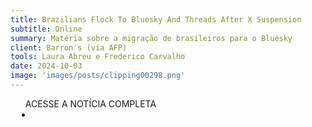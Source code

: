```yaml
---
title: Brazilians Flock To Bluesky And Threads After X Suspension
subtitle: Online
summary: Matéria sobre a migração de brasileiros para o Bluesky
client: Barron's (via AFP)
tools: Laura Abreu e Frederico Carvalho
date: 2024-10-03
image: 'images/posts/clipping00298.png'
---
```


<div class="post__share"><ul class="share__list list-reset">ACESSE A NOTÍCIA COMPLETA<li class="share__item" style="margin-left: 10px"><a class="share__link share__facebook" style="background: #fa5657" href="https://www.barrons.com/news/brazilians-flock-to-bluesky-and-threads-after-x-suspension-143259d4
onclick=window.open(this.href, 'pop-up', 'left=20,top=20,width=500,height=500,toolbar=1,resizable=0'); return false;" title="Link" rel="nofolow"><i class="fa-solid fa-link"></i></a></li></ul></div>
<!-- <div class="gallery-box"><div class="gallery"><img src="/clipping/images/example-1.jpg" loading="lazy" alt="Project"><img src="/clipping/images/example-2.jpg" loading="lazy" alt="Project"></div><em>Gallery / <a href="https://www.freepik.com/" target="_blank">Freepic</a></em></div> -->
